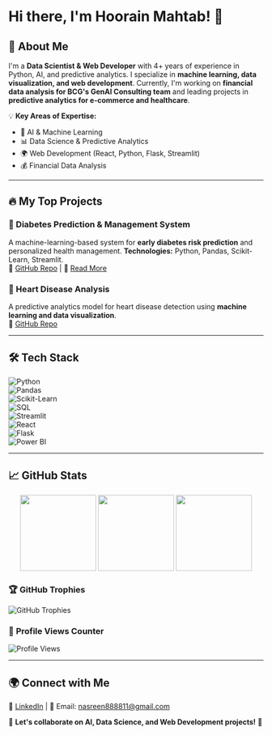 # Hi there, I'm Hoorain Mahtab! 👋

## 🚀 About Me

I'm a **Data Scientist & Web Developer** with 4+ years of experience in Python, AI, and predictive analytics. I specialize in **machine learning, data visualization, and web development**. Currently, I'm working on **financial data analysis for BCG's GenAI Consulting team** and leading projects in **predictive analytics for e-commerce and healthcare**.  

💡 **Key Areas of Expertise:**  
- 🧠 AI & Machine Learning  
- 📊 Data Science & Predictive Analytics  
- 🌍 Web Development (React, Python, Flask, Streamlit)  
- 💰 Financial Data Analysis

---

## 🔥 My Top Projects

### 🏥 Diabetes Prediction & Management System  
A machine-learning-based system for **early diabetes risk prediction** and personalized health management. **Technologies:** Python, Pandas, Scikit-Learn, Streamlit.  
🔗 [GitHub Repo](https://github.com/hoorain17) | 📜 [Read More](https://www.linkedin.com/in/hoorainmahtab/) 

### 💖 Heart Disease Analysis  
A predictive analytics model for heart disease detection using **machine learning and data visualization**.  
🔗 [GitHub Repo](https://github.com/hoorain17/Heart_Disease_Web_App) 

---

## 🛠️ Tech Stack

![Python](https://img.shields.io/badge/Python-3776AB?style=for-the-badge&logo=python&logoColor=white)  
![Pandas](https://img.shields.io/badge/Pandas-150458?style=for-the-badge&logo=pandas&logoColor=white)  
![Scikit-Learn](https://img.shields.io/badge/Scikit--Learn-F7931E?style=for-the-badge&logo=scikit-learn&logoColor=white)  
![SQL](https://img.shields.io/badge/SQL-025E8C?style=for-the-badge&logo=sqlite&logoColor=white)  
![Streamlit](https://img.shields.io/badge/Streamlit-FF4B4B?style=for-the-badge&logo=streamlit&logoColor=white)  
![React](https://img.shields.io/badge/React-61DAFB?style=for-the-badge&logo=react&logoColor=white)  
![Flask](https://img.shields.io/badge/Flask-000000?style=for-the-badge&logo=flask&logoColor=white)  
![Power BI](https://img.shields.io/badge/PowerBI-F2C811?style=for-the-badge&logo=powerbi&logoColor=white)  

---

## 📈 GitHub Stats
<p align="center">
  <img src="https://github-readme-stats.vercel.app/api?username=hoorain17&show_icons=true&theme=radical" height="150px"/>
  <img src="https://github-readme-streak-stats.herokuapp.com/?user=hoorain17&theme=radical" height="150px"/>
  <img src="https://github-readme-stats.vercel.app/api/top-langs/?username=hoorain17&layout=compact&theme=radical" height="150px"/>

</p>

### 🏆 **GitHub Trophies**  
![GitHub Trophies](https://github-profile-trophy.vercel.app/?username=hoorain17&theme=radical&no-bg=true&no-frame=true)  

### 👀 **Profile Views Counter**  
![Profile Views](https://komarev.com/ghpvc/?username=hoorain17&color=blue)

---
## 🌍 Connect with Me

💼 [LinkedIn](https://www.linkedin.com/in/hoorainmahtab/) | 📧 Email: nasreen888811@gmail.com  

🚀 **Let's collaborate on AI, Data Science, and Web Development projects!** 🚀
